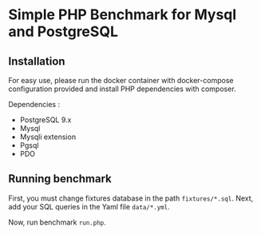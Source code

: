 Simple PHP Benchmark for Mysql and PostgreSQL
======

Installation
-----------------

For easy use, please run the docker container with docker-compose configuration provided and install PHP dependencies with composer.

Dependencies :
* PostgreSQL 9.x
* Mysql 
* Mysqli extension
* Pgsql
* PDO

Running benchmark
-----------------

First, you must change fixtures database in the path ```fixtures/*.sql```.
Next, add your SQL queries in the Yaml file ```data/*.yml```.

Now, run benchmark ```run.php```.
